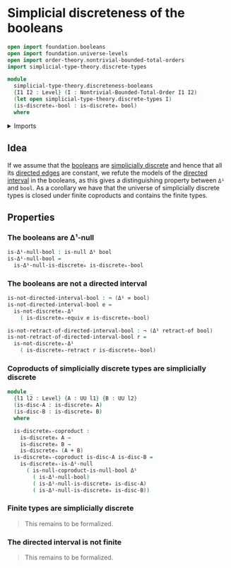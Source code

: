 # Simplicial discreteness of the booleans

```agda
open import foundation.booleans
open import foundation.universe-levels
open import order-theory.nontrivial-bounded-total-orders
import simplicial-type-theory.discrete-types

module
  simplicial-type-theory.discreteness-booleans
  {I1 I2 : Level} (I : Nontrivial-Bounded-Total-Order I1 I2)
  (let open simplicial-type-theory.discrete-types I)
  (is-discrete▵-bool : is-discrete▵ bool)
  where
```

<details><summary>Imports</summary>

```agda
open import foundation.action-on-identifications-dependent-functions
open import foundation.cartesian-product-types
open import foundation.contractible-types
open import foundation.coproduct-types
open import foundation.dependent-identifications
open import foundation.dependent-pair-types
open import foundation.equality-cartesian-product-types
open import foundation.equality-dependent-pair-types
open import foundation.equivalences
open import foundation.function-extensionality
open import foundation.function-types
open import foundation.functoriality-coproduct-types
open import foundation.fundamental-theorem-of-identity-types
open import foundation.homotopies
open import foundation.homotopy-induction
open import foundation.identity-types
open import foundation.negated-equality
open import foundation.negation
open import foundation.raising-universe-levels
open import foundation.retractions
open import foundation.retracts-of-types
open import foundation.sections
open import foundation.structure-identity-principle
open import foundation.torsorial-type-families
open import foundation.type-arithmetic-booleans
open import foundation.unit-type
open import foundation.universal-property-booleans
open import foundation.universe-levels

open import orthogonal-factorization-systems.coproducts-null-types
open import orthogonal-factorization-systems.extensions-maps
open import orthogonal-factorization-systems.null-families-of-types
open import orthogonal-factorization-systems.null-types
open import orthogonal-factorization-systems.orthogonal-maps

open import simplicial-type-theory.action-on-directed-edges-dependent-functions I
open import simplicial-type-theory.action-on-directed-edges-functions I
open import simplicial-type-theory.arrows I
open import simplicial-type-theory.dependent-directed-edges I
open import simplicial-type-theory.directed-edges I
open import simplicial-type-theory.directed-interval I
```

</details>

## Idea

If we assume that the [booleans](foundation.booleans.md) are
[simplicially discrete](simplicial-type-theory.discrete-types.md) and hence that
all its [directed edges](simplicial-type-theory.directed-edges.md) are constant,
we refute the models of the
[directed interval](simplicial-type-theory.directed-interval.md) in the
booleans, as this gives a distinguishing property between `Δ¹` and `bool`. As a
corollary we have that the universe of simplicially discrete types is closed
under finite coproducts and contains the finite types.

## Properties

### The booleans are Δ¹-null

```agda
is-Δ¹-null-bool : is-null Δ¹ bool
is-Δ¹-null-bool =
  is-Δ¹-null-is-discrete▵ is-discrete▵-bool
```

### The booleans are not a directed interval

```agda
is-not-directed-interval-bool : ¬ (Δ¹ ≃ bool)
is-not-directed-interval-bool e =
  is-not-discrete▵-Δ¹
    ( is-discrete▵-equiv e is-discrete▵-bool)

is-not-retract-of-directed-interval-bool : ¬ (Δ¹ retract-of bool)
is-not-retract-of-directed-interval-bool r =
  is-not-discrete▵-Δ¹
    ( is-discrete▵-retract r is-discrete▵-bool)
```

### Coproducts of simplicially discrete types are simplicially discrete

```agda
module _
  {l1 l2 : Level} {A : UU l1} {B : UU l2}
  (is-disc-A : is-discrete▵ A)
  (is-disc-B : is-discrete▵ B)
  where

  is-discrete▵-coproduct :
    is-discrete▵ A →
    is-discrete▵ B →
    is-discrete▵ (A + B)
  is-discrete▵-coproduct is-disc-A is-disc-B =
    is-discrete▵-is-Δ¹-null
      ( is-null-coproduct-is-null-bool Δ¹
        ( is-Δ¹-null-bool)
        ( is-Δ¹-null-is-discrete▵ is-disc-A)
        ( is-Δ¹-null-is-discrete▵ is-disc-B))
```

### Finite types are simplicially discrete

> This remains to be formalized.

### The directed interval is not finite

> This remains to be formalized.
